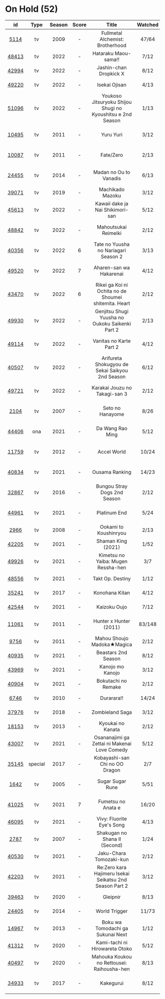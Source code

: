 # On Hold (52)

|                      id                      |   Type  | Season | Score |                            Title                           | Watched |    Updated    | Start Date |
| :------------------------------------------: | :-----: | :----: | :---: | :--------------------------------------------------------: | :-----: | :-----------: | :--------: |
|  [5114](https://myanimelist.net/anime/5114)  |    tv   |  2009  |   -   |              Fullmetal Alchemist: Brotherhood              |  47/64  |  2 weeks ago  | 10/07/2022 |
| [48413](https://myanimelist.net/anime/48413) |    tv   |  2022  |   -   |                    Hataraku Maou-sama!!                    |   7/12  |  2 weeks ago  | 07/15/2022 |
| [42994](https://myanimelist.net/anime/42994) |    tv   |  2022  |   -   |                   Jashin-chan Dropkick X                   |   8/12  |  2 weeks ago  | 07/15/2022 |
| [49220](https://myanimelist.net/anime/49220) |    tv   |  2022  |   -   |                        Isekai Ojisan                       |   4/13  |   Last month  | 07/08/2022 |
| [51096](https://myanimelist.net/anime/51096) |    tv   |  2022  |   -   | Youkoso Jitsuryoku Shijou Shugi no Kyoushitsu e 2nd Season |   1/13  |  2 months ago | 07/05/2022 |
| [10495](https://myanimelist.net/anime/10495) |    tv   |  2011  |   -   |                          Yuru Yuri                         |   3/12  |  2 months ago | 06/30/2022 |
| [10087](https://myanimelist.net/anime/10087) |    tv   |  2011  |   -   |                          Fate/Zero                         |   2/13  |  7 months ago | 04/26/2022 |
| [24455](https://myanimelist.net/anime/24455) |    tv   |  2014  |   -   |                   Madan no Ou to Vanadis                   |   6/13  |  7 months ago | 04/22/2022 |
| [39071](https://myanimelist.net/anime/39071) |    tv   |  2019  |   -   |                      Machikado Mazoku                      |   3/12  |  2 weeks ago  | 04/19/2022 |
| [45613](https://myanimelist.net/anime/45613) |    tv   |  2022  |   -   |              Kawaii dake ja Nai Shikimori-san              |   5/12  |  3 months ago | 04/10/2022 |
| [48842](https://myanimelist.net/anime/48842) |    tv   |  2022  |   -   |                    Mahoutsukai Reimeiki                    |   2/12  |  6 months ago | 04/09/2022 |
| [40356](https://myanimelist.net/anime/40356) |    tv   |  2022  |   6   |            Tate no Yuusha no Nariagari Season 2            |   3/13  |  6 months ago | 04/06/2022 |
| [49520](https://myanimelist.net/anime/49520) |    tv   |  2022  |   7   |                   Aharen-san wa Hakarenai                  |   4/12  |  2 months ago | 04/01/2022 |
| [43470](https://myanimelist.net/anime/43470) |    tv   |  2022  |   6   |    Rikei ga Koi ni Ochita no de Shoumei shitemita. Heart   |   2/12  |  6 months ago | 04/01/2022 |
| [49930](https://myanimelist.net/anime/49930) |    tv   |  2022  |   -   |       Genjitsu Shugi Yuusha no Oukoku Saikenki Part 2      |   2/13  |  8 months ago | 03/01/2022 |
| [49114](https://myanimelist.net/anime/49114) |    tv   |  2022  |   -   |                   Vanitas no Karte Part 2                  |   4/12  |  7 months ago | 01/15/2022 |
| [40507](https://myanimelist.net/anime/40507) |    tv   |  2022  |   -   |       Arifureta Shokugyou de Sekai Saikyou 2nd Season      |   6/12  |  7 months ago | 01/14/2022 |
| [49721](https://myanimelist.net/anime/49721) |    tv   |  2022  |   -   |                Karakai Jouzu no Takagi-san 3               |   2/12  |  9 months ago | 01/08/2022 |
|  [2104](https://myanimelist.net/anime/2104)  |    tv   |  2007  |   -   |                      Seto no Hanayome                      |   8/26  | 10 months ago | 01/05/2022 |
| [44406](https://myanimelist.net/anime/44406) |   ona   |  2021  |   -   |                      Da Wang Rao Ming                      |   5/12  |  9 months ago | 12/19/2021 |
| [11759](https://myanimelist.net/anime/11759) |    tv   |  2012  |   -   |                         Accel World                        |  10/24  | 11 months ago | 12/16/2021 |
| [40834](https://myanimelist.net/anime/40834) |    tv   |  2021  |   -   |                       Ousama Ranking                       |  14/23  |  8 months ago | 12/11/2021 |
| [32867](https://myanimelist.net/anime/32867) |    tv   |  2016  |   -   |                Bungou Stray Dogs 2nd Season                |   2/12  |  7 months ago | 10/25/2021 |
| [44961](https://myanimelist.net/anime/44961) |    tv   |  2021  |   -   |                        Platinum End                        |   5/24  |  9 months ago | 10/23/2021 |
|  [2966](https://myanimelist.net/anime/2966)  |    tv   |  2008  |   -   |                    Ookami to Koushinryou                   |   2/13  |   Last year   | 10/20/2021 |
| [42205](https://myanimelist.net/anime/42205) |    tv   |  2021  |   -   |                     Shaman King (2021)                     |   1/52  |   Last year   | 10/14/2021 |
| [49926](https://myanimelist.net/anime/49926) |    tv   |  2021  |   -   |             Kimetsu no Yaiba: Mugen Ressha-hen             |   3/7   |   Last year   | 10/11/2021 |
| [48556](https://myanimelist.net/anime/48556) |    tv   |  2021  |   -   |                      Takt Op. Destiny                      |   1/12  |   Last year   | 10/06/2021 |
| [35241](https://myanimelist.net/anime/35241) |    tv   |  2017  |   -   |                       Konohana Kitan                       |   4/12  |   Last year   | 09/22/2021 |
| [42544](https://myanimelist.net/anime/42544) |    tv   |  2021  |   -   |                        Kaizoku Oujo                        |   7/12  |   Last year   | 08/30/2021 |
| [11061](https://myanimelist.net/anime/11061) |    tv   |  2011  |   -   |                   Hunter x Hunter (2011)                   |  83/148 |  2 months ago | 08/24/2021 |
|  [9756](https://myanimelist.net/anime/9756)  |    tv   |  2011  |   -   |                 Mahou Shoujo Madoka★Magica                 |   2/12  |   Last year   | 08/19/2021 |
| [40935](https://myanimelist.net/anime/40935) |    tv   |  2021  |   -   |                     Beastars 2nd Season                    |   8/12  |   Last year   | 07/20/2021 |
| [43969](https://myanimelist.net/anime/43969) |    tv   |  2021  |   -   |                      Kanojo mo Kanojo                      |   3/12  |   Last year   | 07/05/2021 |
| [40904](https://myanimelist.net/anime/40904) |    tv   |  2021  |   -   |                     Bokutachi no Remake                    |   2/12  |   Last year   | 07/04/2021 |
|  [6746](https://myanimelist.net/anime/6746)  |    tv   |  2010  |   -   |                         Durarara!!                         |  14/24  |   Last year   | 06/17/2021 |
| [37976](https://myanimelist.net/anime/37976) |    tv   |  2018  |   -   |                       Zombieland Saga                      |   3/12  |   Last year   | 05/28/2021 |
| [18153](https://myanimelist.net/anime/18153) |    tv   |  2013  |   -   |                      Kyoukai no Kanata                     |   2/12  |   Last year   | 05/27/2021 |
| [43007](https://myanimelist.net/anime/43007) |    tv   |  2021  |   -   |        Osananajimi ga Zettai ni Makenai Love Comedy        |   5/12  |   Last year   | 05/25/2021 |
| [35145](https://myanimelist.net/anime/35145) | special |  2017  |   -   |               Kobayashi-san Chi no OO Dragon               |   2/7   |   Last year   | 05/14/2021 |
|  [1642](https://myanimelist.net/anime/1642)  |    tv   |  2005  |   -   |                      Sugar Sugar Rune                      |   5/51  |  2 months ago | 05/10/2021 |
| [41025](https://myanimelist.net/anime/41025) |    tv   |  2021  |   7   |                     Fumetsu no Anata e                     |  16/20  |  9 months ago | 04/28/2021 |
| [46095](https://myanimelist.net/anime/46095) |    tv   |  2021  |   -   |                  Vivy: Fluorite Eye's Song                 |   4/13  |   Last year   | 04/28/2021 |
|  [2787](https://myanimelist.net/anime/2787)  |    tv   |  2007  |   -   |                Shakugan no Shana II (Second)               |   1/24  |   Last year   | 02/19/2021 |
| [40530](https://myanimelist.net/anime/40530) |    tv   |  2021  |   -   |                   Jaku-Chara Tomozaki-kun                  |   2/12  |   Last year   | 01/09/2021 |
| [42203](https://myanimelist.net/anime/42203) |    tv   |  2021  |   -   |   Re:Zero kara Hajimeru Isekai Seikatsu 2nd Season Part 2  |   3/12  |   Last year   | 01/07/2021 |
| [39463](https://myanimelist.net/anime/39463) |    tv   |  2020  |   -   |                          Gleipnir                          |   8/13  |   Last year   | 12/16/2020 |
| [24405](https://myanimelist.net/anime/24405) |    tv   |  2014  |   -   |                        World Trigger                       |  11/73  |  2 years ago  | 12/01/2020 |
| [14967](https://myanimelist.net/anime/14967) |    tv   |  2013  |   -   |              Boku wa Tomodachi ga Sukunai Next             |   1/12  |  2 years ago  | 11/28/2020 |
| [41312](https://myanimelist.net/anime/41312) |    tv   |  2020  |   -   |               Kami-tachi ni Hirowareta Otoko               |   5/12  |   Last year   | 11/18/2020 |
| [40497](https://myanimelist.net/anime/40497) |    tv   |  2020  |   -   |         Mahouka Koukou no Rettousei: Raihousha-hen         |   8/13  |   Last year   | 10/04/2020 |
| [34933](https://myanimelist.net/anime/34933) |    tv   |  2017  |   -   |                          Kakegurui                         |   8/12  | 10 months ago |      -     |